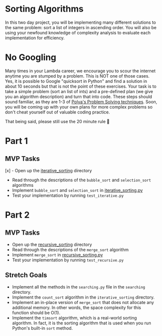 # Sorting Algorithms

In this two day project, you will be implementing many different solutions to the same problem: sort a list of integers in ascending order. You will also be using your newfound knowledge of complexity analysis to evaluate each implementation for efficiency.

# No Googling

Many times in your Lambda career, we encourage you to scour the internet anytime you are stumped by a problem. This is NOT one of those cases. Yes, it is possible to Google "quicksort in Python" and find a solution in about 10 seconds but that is not the point of these exercises. Your task is to take a simple problem (sort an list of ints) and a pre-defined plan (we give you an algorithm description) and turn that into code. These steps should sound familiar, as they are 1-3 of [Polya's Problem Solving techniques](https://github.com/LambdaSchool/CS-Wiki/wiki/Polya%27s-Problem-Solving-Techniques). Soon, you will be coming up with your own plans for more complex problems so don't cheat yourself out of valuable coding practice.

That being said, please still use the 20 minute rule :slightly_smiling_face:

# Part 1

## MVP Tasks

[x] - Open up the [iterative_sorting](src/iterative_sorting) directory

- Read through the descriptions of the `bubble_sort` and `selection_sort` algorithms
- Implement `bubble_sort` and `selection_sort` in [iterative_sorting.py](src/iterative_sorting/iterative_sorting.py)
- Test your implementation by running `test_iterative.py`

# Part 2

## MVP Tasks

- Open up the [recursive_sorting](src/recursive_sorting) directory
- Read through the descriptions of the `merge_sort` algorithm
- Implement `merge_sort` in [recursive_sorting.py](src/recursive_sorting/recursive_sorting.py)
- Test your implementation by running `test_recursive.py`

## Stretch Goals

- Implement all the methods in the `searching.py` file in the `searching` directory.
- Implement the `count_sort` algorithm in the `iterative_sorting` directory.
- Implement an in-place version of `merge_sort` that does not allocate any additional memory. In other words, the space complexity for this function should be O(1).
- Implement the `timsort` algorithm, which is a real-world sorting algorithm. In fact, it is the sorting algorithm that is used when you run Python's built-in `sort` method.
